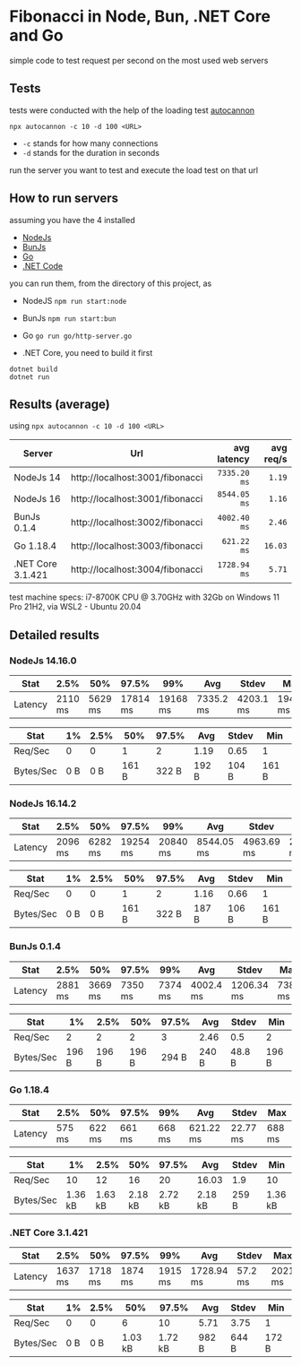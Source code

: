 # Fibonacci in Node, Bun, .NET Core and Go

simple code to test request per second on the most used web servers

## Tests

tests were conducted with the help of the loading test [autocannon](https://github.com/mcollina/autocannon/tree/master#autocannon)

```
npx autocannon -c 10 -d 100 <URL>
```

- `-c` stands for how many connections
- `-d` stands for the duration in seconds

run the server you want to test and execute the load test on that url

## How to run servers

assuming you have the 4 installed

- [NodeJs](https://nodejs.org/en/download/)
- [BunJs](https://bun.sh/)
- [Go](https://go.dev/dl/)
- [.NET Code](https://dotnet.microsoft.com/en-us/download)

you can run them, from the directory of this project, as

- NodeJS `npm run start:node`
- BunJs `npm run start:bun`
- Go `go run go/http-server.go`


- .NET Core, you need to build it first
```
dotnet build
dotnet run
```

## Results (average)

using `npx autocannon -c 10 -d 100 <URL>`

| Server | Url | avg latency | avg req/s | 
| -- | -- | --: | --: |
| NodeJs 14 | http://localhost:3001/fibonacci | `7335.20 ms` | `1.19` |
| NodeJs 16 | http://localhost:3001/fibonacci | `8544.05 ms` | `1.16` |
| BunJs 0.1.4 | http://localhost:3002/fibonacci | `4002.40 ms` | `2.46` |
| Go 1.18.4 | http://localhost:3003/fibonacci | `621.22 ms` | `16.03` |
| .NET Core 3.1.421 | http://localhost:3004/fibonacci | `1728.94 ms` | `5.71` |

test machine specs: i7-8700K CPU @ 3.70GHz with 32Gb on Windows 11 Pro 21H2, via WSL2 - Ubuntu 20.04

## Detailed results

### NodeJs 14.16.0

| Stat    | 2.5%    | 50%     | 97.5%    | 99%      | Avg       | Stdev     | Max      |
| -- | -- | -- | -- | -- | -- | -- | -- |
| Latency | 2110 ms | 5629 ms | 17814 ms | 19168 ms | 7335.2 ms | 4203.1 ms | 19463 ms |

| Stat | 1% | 2.5% | 50% | 97.5% | Avg | Stdev | Min |
| -- | -- | -- | -- | -- | -- | -- | -- |
| Req/Sec   | 0   | 0    | 1     | 2     | 1.19  | 0.65  | 1     |
| Bytes/Sec | 0 B | 0 B  | 161 B | 322 B | 192 B | 104 B | 161 B |

### NodeJs 16.14.2

| Stat | 2.5% | 50% | 97.5% | 99% | Avg | Stdev | Max |
| -- | -- | -- | -- | -- | -- | -- | -- |
| Latency | 2096 ms | 6282 ms | 19254 ms | 20840 ms | 8544.05 ms | 4963.69 ms | 21383 ms |

| Stat | 1% | 2.5% | 50% | 97.5% | Avg | Stdev | Min |
| -- | -- | -- | -- | -- | -- | -- | -- |
| Req/Sec   | 0   | 0    | 1     | 2     | 1.16  | 0.66  | 1     |
| Bytes/Sec | 0 B | 0 B  | 161 B | 322 B | 187 B | 106 B | 161 B |

### BunJs 0.1.4

| Stat | 2.5% | 50% | 97.5% | 99% | Avg | Stdev | Max |
| -- | -- | -- | -- | -- | -- | -- | -- |
| Latency | 2881 ms | 3669 ms | 7350 ms | 7374 ms | 4002.4 ms | 1206.34 ms | 7387 ms |

| Stat | 1% | 2.5% | 50% | 97.5% | Avg | Stdev | Min |
| -- | -- | -- | -- | -- | -- | -- | -- |
| Req/Sec   | 2     | 2     | 2     | 3     | 2.46  | 0.5    | 2     |
| Bytes/Sec | 196 B | 196 B | 196 B | 294 B | 240 B | 48.8 B | 196 B |

### Go 1.18.4

| Stat | 2.5% | 50% | 97.5% | 99% | Avg | Stdev | Max |
| -- | -- | -- | -- | -- | -- | -- | -- |
| Latency | 575 ms | 622 ms | 661 ms | 668 ms | 621.22 ms | 22.77 ms | 688 ms |


| Stat | 1% | 2.5% | 50% | 97.5% | Avg | Stdev | Min |
| -- | -- | -- | -- | -- | -- | -- | -- |
| Req/Sec   | 10      | 12      | 16      | 20      | 16.03   | 1.9   | 10      |
| Bytes/Sec | 1.36 kB | 1.63 kB | 2.18 kB | 2.72 kB | 2.18 kB | 259 B | 1.36 kB |

### .NET Core 3.1.421

| Stat | 2.5% | 50% | 97.5% | 99% | Avg | Stdev | Max |
| -- | -- | -- | -- | -- | -- | -- | -- |
| Latency | 1637 ms | 1718 ms | 1874 ms | 1915 ms | 1728.94 ms | 57.2 ms | 2021 ms |

| Stat | 1% | 2.5% | 50% | 97.5% | Avg | Stdev | Min |
| -- | -- | -- | -- | -- | -- | -- | -- |
| Req/Sec   | 0   | 0    | 6       | 10      | 5.71  | 3.75  | 1     |
| Bytes/Sec | 0 B | 0 B  | 1.03 kB | 1.72 kB | 982 B | 644 B | 172 B |
